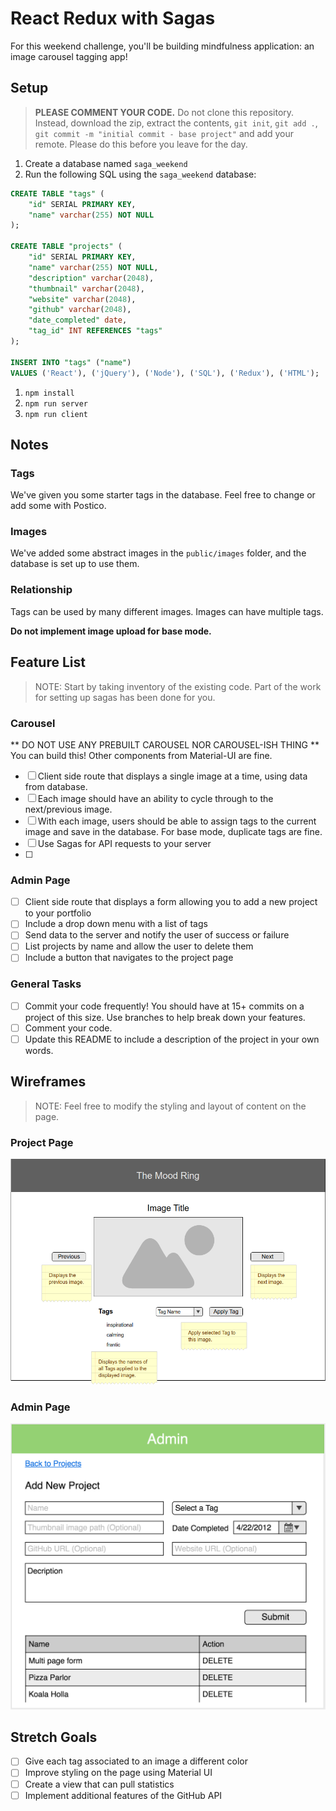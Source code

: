 # React Redux with Sagas

For this weekend challenge, you'll be building mindfulness application: an image carousel tagging app!  

## Setup

> **PLEASE COMMENT YOUR CODE.** Do not clone this repository. Instead, download the zip, extract the contents, `git init`, `git add .`, `git commit -m "initial commit - base project"` and add your remote. Please do this before you leave for the day.

1. Create a database named `saga_weekend`
1. Run the following SQL using the `saga_weekend` database:

```SQL
CREATE TABLE "tags" (
    "id" SERIAL PRIMARY KEY,
    "name" varchar(255) NOT NULL
);

CREATE TABLE "projects" (
    "id" SERIAL PRIMARY KEY,
    "name" varchar(255) NOT NULL,
    "description" varchar(2048),
    "thumbnail" varchar(2048), 
    "website" varchar(2048),
    "github" varchar(2048),
    "date_completed" date,
    "tag_id" INT REFERENCES "tags"
);

INSERT INTO "tags" ("name") 
VALUES ('React'), ('jQuery'), ('Node'), ('SQL'), ('Redux'), ('HTML');
```

1. `npm install`
1. `npm run server`
1. `npm run client`

## Notes

### Tags

We've given you some starter tags in the database. Feel free to change or add some with Postico.
 
 ### Images
 We've added some abstract images in the `public/images` folder, and the database is set up to use them.

 ### Relationship
 Tags can be used by many different images.
 Images can have multiple tags.

 

**Do not implement image upload for base mode.**


## Feature List

> NOTE: Start by taking inventory of the existing code. Part of the work for setting up sagas has been done for you.


### Carousel

** DO NOT USE ANY PREBUILT CAROUSEL NOR CAROUSEL-ISH THING ** 
You can build this! Other components from Material-UI are fine.

- [ ] Client side route that displays a single image at a time, using data from database.
- [ ] Each image should have an ability to cycle through to the next/previous image. 
- [ ] With each image, users should be able to assign tags to the current image and save in the database. For base mode, duplicate tags are fine.
- [ ] Use Sagas for API requests to your server
- [ ] 

### Admin Page

- [ ] Client side route that displays a form allowing you to add a new project to your portfolio
- [ ] Include a drop down menu with a list of tags
- [ ] Send data to the server and notify the user of success or failure
- [ ] List projects by name and allow the user to delete them
- [ ] Include a button that navigates to the project page

### General Tasks

- [ ] Commit your code frequently! You should have at 15+ commits on a project of this size. Use branches to help break down your features.
- [ ] Comment your code.
- [ ] Update this README to include a description of the project in your own words.

## Wireframes

> NOTE: Feel free to modify the styling and layout of content on the page. 

### Project Page

<img src="wireframes/carousel-page.png" width="800">


### Admin Page

<img src="wireframes/admin_page.png" width="800">

## Stretch Goals

- [ ] Give each tag associated to an image a different color
- [ ] Improve styling on the page using Material UI
- [ ] Create a view that can pull statistics 
- [ ] Implement additional features of the GitHub API
